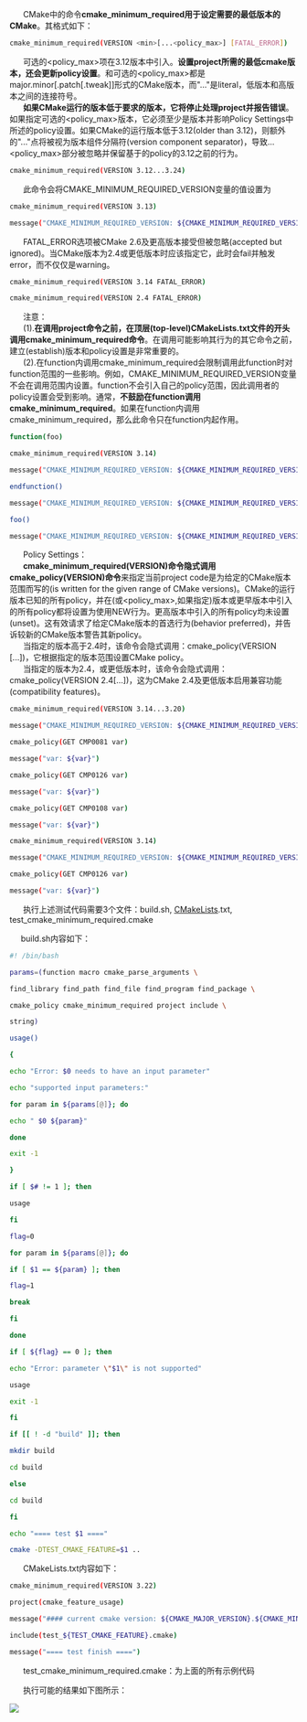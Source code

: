       CMake中的命令**cmake\_minimum\_required用于设定需要的最低版本的CMake**。其格式如下：

```bash
cmake_minimum_required(VERSION <min>[...<policy_max>] [FATAL_ERROR])
```

      可选的<policy\_max>项在3.12版本中引入。**设置project所需的最低cmake版本，还会更新policy设置**。<min>和可选的<policy\_max>都是major.minor\[.patch\[.tweak\]\]形式的CMake版本，而"..."是literal，低版本和高版本之间的连接符号。  
      **如果CMake运行的版本低于<min>要求的版本，它将停止处理project并报告错误**。如果指定可选的<policy\_max>版本，它必须至少是<min>版本并影响Policy Settings中所述的policy设置。如果CMake的运行版本低于3.12(older than 3.12)，则额外的"..."点将被视为版本组件分隔符(version component separator)，导致...<policy\_max>部分被忽略并保留基于<min>的policy的3.12之前的行为。

```bash
cmake_minimum_required(VERSION 3.12...3.24)
```

      此命令会将CMAKE\_MINIMUM\_REQUIRED\_VERSION变量的值设置为<min>

```bash
cmake_minimum_required(VERSION 3.13)

message("CMAKE_MINIMUM_REQUIRED_VERSION: ${CMAKE_MINIMUM_REQUIRED_VERSION}")
```

      FATAL\_ERROR选项被CMake 2.6及更高版本接受但被忽略(accepted but ignored)。当CMake版本为2.4或更低版本时应该指定它，此时会fail并触发error，而不仅仅是warning。

```bash
cmake_minimum_required(VERSION 3.14 FATAL_ERROR)

cmake_minimum_required(VERSION 2.4 FATAL_ERROR)
```

      注意：  
      (1).**在调用project命令之前，在顶层(top-level)CMakeLists.txt文件的开头调用cmake\_minimum\_required命令**。在调用可能影响其行为的其它命令之前，建立(establish)版本和policy设置是非常重要的。  
      (2).在function内调用cmake\_minimum\_required会限制调用此function时对function范围的一些影响。例如，CMAKE\_MINIMUM\_REQUIRED\_VERSION变量不会在调用范围内设置。function不会引入自己的policy范围，因此调用者的policy设置会受到影响。通常，**不鼓励在function调用cmake\_minimum\_required**。如果在function内调用cmake\_minimum\_required，那么此命令只在function内起作用。

```bash
function(foo)

cmake_minimum_required(VERSION 3.14)

message("CMAKE_MINIMUM_REQUIRED_VERSION: ${CMAKE_MINIMUM_REQUIRED_VERSION}")

endfunction()

message("CMAKE_MINIMUM_REQUIRED_VERSION: ${CMAKE_MINIMUM_REQUIRED_VERSION}")

foo()

message("CMAKE_MINIMUM_REQUIRED_VERSION: ${CMAKE_MINIMUM_REQUIRED_VERSION}")
```

      Policy Settings：  
      **cmake\_minimum\_required(VERSION)命令隐式调用cmake\_policy(VERSION)命令**来指定当前project code是为给定的CMake版本范围而写的(is written for the given range of CMake versions)。CMake的运行版本已知的所有policy，并在<min>(或<policy\_max>,如果指定)版本或更早版本中引入的所有policy都将设置为使用NEW行为。更高版本中引入的所有policy均未设置(unset)。这有效请求了给定CMake版本的首选行为(behavior preferred)，并告诉较新的CMake版本警告其新policy。  
      当指定的<min>版本高于2.4时，该命令会隐式调用：cmake\_policy(VERSION <min>\[...<max>\])，它根据指定的版本范围设置CMake policy。  
      当指定的<min>版本为2.4，或更低版本时，该命令会隐式调用：cmake\_policy(VERSION 2.4\[...<max>\])，这为CMake 2.4及更低版本启用兼容功能(compatibility features)。

```bash
cmake_minimum_required(VERSION 3.14...3.20)

message("CMAKE_MINIMUM_REQUIRED_VERSION: ${CMAKE_MINIMUM_REQUIRED_VERSION}")

cmake_policy(GET CMP0081 var)

message("var: ${var}")

cmake_policy(GET CMP0126 var)

message("var: ${var}")

cmake_policy(GET CMP0108 var)

message("var: ${var}")

cmake_minimum_required(VERSION 3.14)

message("CMAKE_MINIMUM_REQUIRED_VERSION: ${CMAKE_MINIMUM_REQUIRED_VERSION}")

cmake_policy(GET CMP0126 var)

message("var: ${var}")
```

      执行上述测试代码需要3个文件：build.sh, [CMakeLists](https://so.csdn.net/so/search?q=CMakeLists&spm=1001.2101.3001.7020).txt, test\_cmake\_minimum\_required.cmake

     build.sh内容如下：

```bash
#! /bin/bash

params=(function macro cmake_parse_arguments \

find_library find_path find_file find_program find_package \

cmake_policy cmake_minimum_required project include \

string)

usage()

{

echo "Error: $0 needs to have an input parameter"

echo "supported input parameters:"

for param in ${params[@]}; do

echo " $0 ${param}"

done

exit -1

}

if [ $# != 1 ]; then

usage

fi

flag=0

for param in ${params[@]}; do

if [ $1 == ${param} ]; then

flag=1

break

fi

done

if [ ${flag} == 0 ]; then

echo "Error: parameter \"$1\" is not supported"

usage

exit -1

fi

if [[ ! -d "build" ]]; then

mkdir build

cd build

else

cd build

fi

echo "==== test $1 ===="

cmake -DTEST_CMAKE_FEATURE=$1 ..
```

      CMakeLists.txt内容如下：

```bash
cmake_minimum_required(VERSION 3.22)

project(cmake_feature_usage)

message("#### current cmake version: ${CMAKE_MAJOR_VERSION}.${CMAKE_MINOR_VERSION}.${CMAKE_PATCH_VERSION}")

include(test_${TEST_CMAKE_FEATURE}.cmake)

message("==== test finish ====")
```

      test\_cmake\_minimum\_required.cmake：为上面的所有示例代码

      执行可能的结果如下图所示：

![](https://i-blog.csdnimg.cn/blog_migrate/e86763601ff75f88e32d8e54c6c3f9d6.png)

